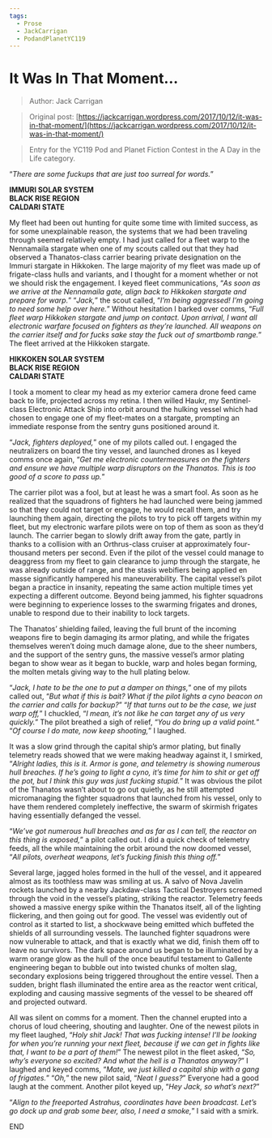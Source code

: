 ```yaml
---
tags:
  - Prose
  - JackCarrigan
  - PodandPlanetYC119
---
```


# It Was In That Moment...

> Author: Jack Carrigan

> Original post: [https://jackcarrigan.wordpress.com/2017/10/12/it-was-in-that-moment/](https://jackcarrigan.wordpress.com/2017/10/12/it-was-in-that-moment/)

> Entry for the YC119 Pod and Planet Fiction Contest in the A Day in the Life category.


“*There are some fuckups that are just too surreal for words.*”

**IMMURI SOLAR SYSTEM <br> BLACK RISE REGION <br> CALDARI STATE**

My fleet had been out hunting for quite some time with limited success, as for some unexplainable reason, the systems that we had been traveling through seemed relatively empty.  I had just called for a fleet warp to the Nennamaila stargate when one of my scouts called out that they had observed a Thanatos-class carrier bearing private designation on the Immuri stargate in Hikkoken.  The large majority of my fleet was made up of frigate-class hulls and variants, and I thought for a moment whether or not we should risk the engagement.  I keyed fleet communications, “*As soon as we arrive at the Nennamaila gate, align back to Hikkoken stargate and prepare for warp.*”  “*Jack,*” the scout called, “*I’m being aggressed!  I’m going to need some help over here.*”  Without hesitation I barked over comms, “*Full fleet warp Hikkoken stargate and jump on contact.  Upon arrival, I want all electronic warfare focused on fighters as they’re launched.  All weapons on the carrier itself and for fucks sake stay the fuck out of smartbomb range.*”  The fleet arrived at the Hikkoken stargate.

**HIKKOKEN SOLAR SYSTEM <br> BLACK RISE REGION <br> CALDARI STATE**

I took a moment to clear my head as my exterior camera drone feed came back to life, projected across my retina.  I then willed Haukr, my Sentinel-class Electronic Attack Ship into orbit around the hulking vessel which had chosen to engage one of my fleet-mates on a stargate, prompting an immediate response from the sentry guns positioned around it.

“*Jack, fighters deployed,*” one of my pilots called out.  I engaged the neutralizers on board the tiny vessel, and launched drones as I keyed comms once again, “*Get me electronic countermeasures on the fighters and ensure we have multiple warp disruptors on the Thanatos.  This is too good of a score to pass up.*” 

The carrier pilot was a fool, but at least he was a smart fool.  As soon as he realized that the squadrons of fighters he had launched were being jammed so that they could not target or engage, he would recall them, and try launching them again, directing the pilots to try to pick off targets within my fleet, but my electronic warfare pilots were on top of them as soon as they’d launch.  The carrier began to slowly drift away from the gate, partly in thanks to a collision with an Orthrus-class cruiser at approximately four-thousand meters per second.  Even if the pilot of the vessel could manage to deaggress from my fleet to gain clearance to jump through the stargate, he was already outside of range, and the stasis webifiers being applied en masse significantly hampered his maneuverability.  The capital vessel’s pilot began a practice in insanity, repeating the same action multiple times yet expecting a different outcome.  Beyond being jammed, his fighter squadrons were beginning to experience losses to the swarming frigates and drones, unable to respond due to their inability to lock targets.

The Thanatos’ shielding failed, leaving the full brunt of the incoming weapons fire to begin damaging its armor plating, and while the frigates themselves weren’t doing much damage alone, due to the sheer numbers, and the support of the sentry guns, the massive vessel’s armor plating began to show wear as it began to buckle, warp and holes began forming, the molten metals giving way to the hull plating below.

“*Jack, I hate to be the one to put a damper on things,*” one of my pilots called out, “*But what if this is bait?  What if the pilot lights a cyno beacon on the carrier and calls for backup?*”  “*If that turns out to be the case, we just warp off,*” I chuckled, “*I mean, it’s not like he can target any of us very quickly.*”  The pilot breathed a sigh of relief, “*You do bring up a valid point.*”  “*Of course I do mate, now keep shooting,*” I laughed.

It was a slow grind through the capital ship’s armor plating, but finally telemetry reads showed that we were making headway against it, I smirked, “*Alright ladies, this is it.  Armor is gone, and telemetry is showing numerous hull breaches.  If he’s going to light a cyno, it’s time for him to shit or get off the pot, but I think this guy was just fucking stupid.*”  It was obvious the pilot of the Thanatos wasn’t about to go out quietly, as he still attempted micromanaging the fighter squadrons that launched from his vessel, only to have them rendered completely ineffective, the swarm of skirmish frigates having essentially defanged the vessel.

“*We’ve got numerous hull breaches and as far as I can tell, the reactor on this thing is exposed,*” a pilot called out.  I did a quick check of telemetry feeds, all the while maintaining the orbit around the now doomed vessel, “*All pilots, overheat weapons, let’s fucking finish this thing off.*”

Several large, jagged holes formed in the hull of the vessel, and it appeared almost as its toothless maw was smiling at us.  A salvo of Nova Javelin rockets launched by a nearby Jackdaw-class Tactical Destroyers screamed through the void in the vessel’s plating, striking the reactor.  Telemetry feeds showed a massive energy spike within the Thanatos itself, all of the lighting flickering, and then going out for good.  The vessel was evidently out of control as it started to list, a shockwave being emitted which buffeted the shields of all surrounding vessels.  The launched fighter squadrons were now vulnerable to attack, and that is exactly what we did, finish them off to leave no survivors.  The dark space around us began to be illuminated by a warm orange glow as the hull of the once beautiful testament to Gallente engineering began to bubble out into twisted chunks of molten slag, secondary explosions being triggered throughout the entire vessel.  Then a sudden, bright flash illuminated the entire area as the reactor went critical, exploding and causing massive segments of the vessel to be sheared off and projected outward.

All was silent on comms for a moment.  Then the channel erupted into a chorus of loud cheering, shouting and laughter.  One of the newest pilots in my fleet laughed, “*Holy shit Jack!  That was fucking intense!  I’ll be looking for when you’re running your next fleet, because if we can get in fights like that, I want to be a part of them!*”  The newest pilot in the fleet asked, “*So, why’s everyone so excited?  And what the hell is a Thanatos anyway?*”  I laughed and keyed comms, “*Mate, we just killed a capital ship with a gang of frigates.*”  “*Oh,*” the new pilot said, “*Neat I guess?*”  Everyone had a good laugh at the comment.  Another pilot keyed up, “*Hey Jack, so what’s next?*”

“*Align to the freeported Astrahus, coordinates have been broadcast.  Let’s go dock up and grab some beer, also, I need a smoke,*” I said with a smirk.

END